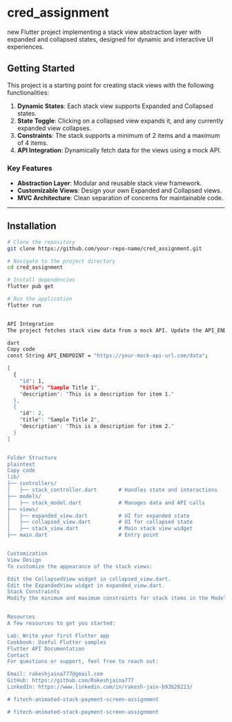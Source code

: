 # cred_assignment

 new Flutter project implementing a stack view abstraction layer with expanded and collapsed states, designed for dynamic and interactive UI experiences.

## Getting Started

This project is a starting point for creating stack views with the following functionalities:

1. **Dynamic States**: Each stack view supports Expanded and Collapsed states.
2. **State Toggle**: Clicking on a collapsed view expands it, and any currently expanded view collapses.
3. **Constraints**: The stack supports a minimum of 2 items and a maximum of 4 items.
4. **API Integration**: Dynamically fetch data for the views using a mock API.

### Key Features

- **Abstraction Layer**: Modular and reusable stack view framework.
- **Customizable Views**: Design your own Expanded and Collapsed views.
- **MVC Architecture**: Clean separation of concerns for maintainable code.

---

## Installation

```bash
# Clone the repository
git clone https://github.com/your-repo-name/cred_assignment.git

# Navigate to the project directory
cd cred_assignment

# Install dependencies
flutter pub get

# Run the application
flutter run


API Integration
The project fetches stack view data from a mock API. Update the API_ENDPOINT in the Model class as required:

dart
Copy code
const String API_ENDPOINT = "https://your-mock-api-url.com/data";

[
  {
    "id": 1,
    "title": "Sample Title 1",
    "description": "This is a description for item 1."
  },
  {
    "id": 2,
    "title": "Sample Title 2",
    "description": "This is a description for item 2."
  }
]


Folder Structure
plaintext
Copy code
lib/
├── controllers/
│   ├── stack_controller.dart       # Handles state and interactions
├── models/
│   ├── stack_model.dart            # Manages data and API calls
├── views/
│   ├── expanded_view.dart          # UI for expanded state
│   ├── collapsed_view.dart         # UI for collapsed state
│   ├── stack_view.dart             # Main stack view widget
├── main.dart                       # Entry point


Customization
View Design
To customize the appearance of the stack views:

Edit the CollapsedView widget in collapsed_view.dart.
Edit the ExpandedView widget in expanded_view.dart.
Stack Constraints
Modify the minimum and maximum constraints for stack items in the Model or Controller.


Resources
A few resources to get you started:

Lab: Write your first Flutter app
Cookbook: Useful Flutter samples
Flutter API Documentation
Contact
For questions or support, feel free to reach out:

Email: rakeshjaina777@gmail.com
GitHub: https://github.com/Rakeshjaina777
LinkedIn: https://www.linkedin.com/in/rakesh-jain-b93b28223/

#   f i t e c h - a n i m a t e d - s t a c k - p a y m e n t - s c r e e n - a s s i g n m e n t 
 
 #   f i t e c h - a n i m a t e d - s t a c k - p a y m e n t - s c r e e n - a s s i g n m e n t 
 
 
